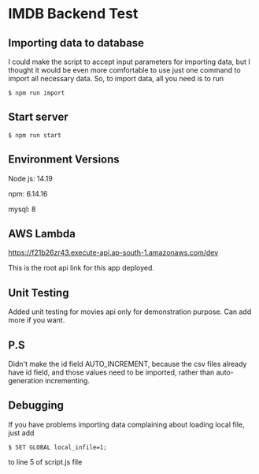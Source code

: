 # IMDB Backend Test

## Importing data to database

I could make the script to accept input parameters for importing data, but I thought it would be even more comfortable to use just one command to import all necessary data.
So, to import data, all you need is to run

```shell
$ npm run import
```

## Start server

```shell
$ npm run start
```

## Environment Versions

Node js: 14.19

npm: 6.14.16

mysql: 8

## AWS Lambda

https://f21b26zr43.execute-api.ap-south-1.amazonaws.com/dev

This is the root api link for this app deployed.

## Unit Testing

Added unit testing for movies api only for demonstration purpose. Can add more if you want.

## P.S

Didn't make the id field AUTO_INCREMENT, because the csv files already have id field, and those values need to be imported, rather than auto-generation incrementing.

## Debugging

If you have problems importing data complaining about loading local file, just add

```shell
$ SET GLOBAL local_infile=1;
```

to line 5 of script.js file
